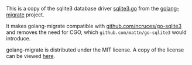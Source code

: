 This is a copy of the sqlite3 database driver [sqlite3.go](https://github.com/golang-migrate/migrate/blob/c378583d782e026f472dff657bfd088bf2510038/database/sqlite3/sqlite3.go) from the [golang-migrate](https://github.com/golang-migrate/migrate) project.

It makes golang-migrate compatible with [github.com/ncruces/go-sqlite3](https://github.com/ncruces/go-sqlite3)
and removes the need for CGO, which `github.com/mattn/go-sqlite3` would introduce.

golang-migrate is distributed under the MIT license.
A copy of the license can be viewed [here](LICENSE).
